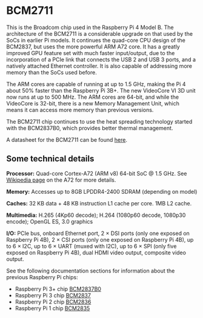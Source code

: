 # BCM2711

This is the Broadcom chip used in the Raspberry Pi 4 Model B. The architecture of the BCM2711 is a considerable upgrade on that used by the SoCs in earlier Pi models. It continues the quad-core CPU design of the BCM2837, but uses the more powerful ARM A72 core. It has a greatly improved GPU feature set with much faster input/output, due to the incorporation of a PCIe link that connects the USB 2 and USB 3 ports, and a natively attached Ethernet controller. It is also capable of addressing more memory than the SoCs used before.

The ARM cores are capable of running at up to 1.5 GHz, making the Pi 4 about 50% faster than the Raspberry Pi 3B+. The new VideoCore VI 3D unit now runs at up to 500 MHz. The ARM cores are 64-bit, and while the VideoCore is 32-bit, there is a new Memory Management Unit, which means it can access more memory than previous versions.

The BCM2711 chip continues to use the heat spreading technology started with the BCM2837B0, which provides better thermal management. 

A datasheet for the BCM2711 can be found [here](https://datasheets.raspberrypi.org/bcm2711/bcm2711-peripherals.pdf).

## Some technical details

**Processor:**  Quad-core Cortex-A72 (ARM v8) 64-bit SoC @ 1.5 GHz. See [Wikipedia page](https://en.wikipedia.org/wiki/ARM_Cortex-A72) on the A72 for more details.

**Memory:** Accesses up to 8GB LPDDR4-2400 SDRAM (depending on model)

**Caches:** 32 KB data + 48 KB instruction L1 cache per core. 1MB L2 cache.

**Multimedia:** H.265 (4Kp60 decode); H.264 (1080p60 decode, 1080p30 encode); OpenGL ES, 3.0 graphics

**I/O:** PCIe bus, onboard Ethernet port, 2 × DSI ports (only one exposed on Raspberry Pi 4B), 2 × CSI ports (only one exposed on Raspberry Pi 4B), up to 6 × I2C, up to 6 × UART (muxed with I2C), up to 6 × SPI (only five exposed on Raspberry Pi 4B), dual HDMI video output, composite video output.


See the following documentation sections for information about the previous Raspberry Pi chips:

* Raspberry Pi 3+ chip [BCM2837B0](../bcm2837b0/README.md)
* Raspberry Pi 3 chip [BCM2837](../bcm2837/README.md)
* Raspberry Pi 2 chip [BCM2836](../bcm2836/README.md)
* Raspberry Pi 1 chip [BCM2835](../bcm2835/README.md)
